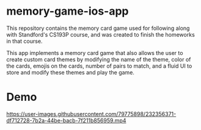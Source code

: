 # memory-game-ios-app

This repository contains the memory card game used for following along with Standford's CS193P course, and was created to finish the homeworks in that course.

This app implements a memory card game that also allows the user to create custom card themes by modifying the name of the theme, color of the cards, emojis on the cards, number of pairs to match, and a fluid UI to store and modify these themes and play the game.

# Demo

https://user-images.githubusercontent.com/79775898/232356371-df712728-7b2a-44be-bacb-7f211b856959.mp4
